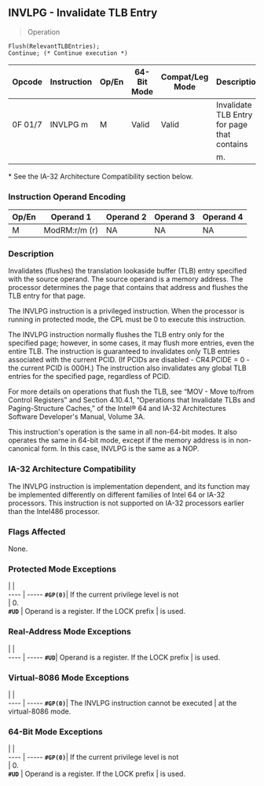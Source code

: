 ## INVLPG - Invalidate TLB Entry

> Operation

``` slim
Flush(RelevantTLBEntries);
Continue; (* Continue execution *)

```

 Opcode | Instruction| Op/En| 64-Bit Mode| Compat/Leg Mode| Description                                
 ---  | --- | --- | --- | --- | ---
 0F 01/7| INVLPG m   | M    | Valid      | Valid          | Invalidate TLB Entry for page that contains
        |            |      |            |                | m.                                         
<aside class="notification">
* See the IA-32 Architecture Compatibility section below.
</aside>


### Instruction Operand Encoding
 Op/En| Operand 1    | Operand 2| Operand 3| Operand 4
 ---  | --- | --- | --- | ---
 M    | ModRM:r/m (r)| NA       | NA       | NA       

### Description
Invalidates (flushes) the translation lookaside buffer (TLB) entry specified
with the source operand. The source operand is a memory address. The processor
determines the page that contains that address and flushes the TLB entry for
that page.

The INVLPG instruction is a privileged instruction. When the processor is running
in protected mode, the CPL must be 0 to execute this instruction.

The INVLPG instruction normally flushes the TLB entry only for the specified
page; however, in some cases, it may flush more entries, even the entire TLB.
The instruction is guaranteed to invalidates only TLB entries associated with
the current PCID. (If PCIDs are disabled  -  CR4.PCIDE = 0  -  the current PCID
is 000H.) The instruction also invalidates any global TLB entries for the specified
page, regardless of PCID.

For more details on operations that flush the TLB, see “MOV - Move to/from Control
Registers” and Section 4.10.4.1, “Operations that Invalidate TLBs and Paging-Structure
Caches,” of the Intel® 64 and IA-32 Architectures Software Developer's Manual,
Volume 3A.

This instruction's operation is the same in all non-64-bit modes. It also operates
the same in 64-bit mode, except if the memory address is in non-canonical form.
In this case, INVLPG is the same as a NOP.


### IA-32 Architecture Compatibility
The INVLPG instruction is implementation dependent, and its function may be
implemented differently on different families of Intel 64 or IA-32 processors.
This instruction is not supported on IA-32 processors earlier than the Intel486
processor.



### Flags Affected
None.


### Protected Mode Exceptions
   | |  
---- | -----
 **``#GP(0)``**| If the current privilege level is not    
       | 0.                                       
 **``#UD``**   | Operand is a register. If the LOCK prefix
       | is used.                                 

### Real-Address Mode Exceptions
   | |  
---- | -----
 **``#UD``**| Operand is a register. If the LOCK prefix
    | is used.                                 

### Virtual-8086 Mode Exceptions
   | |  
---- | -----
 **``#GP(0)``**| The INVLPG instruction cannot be executed
       | at the virtual-8086 mode.                

### 64-Bit Mode Exceptions
   | |  
---- | -----
 **``#GP(0)``**| If the current privilege level is not    
       | 0.                                       
 **``#UD``**   | Operand is a register. If the LOCK prefix
       | is used.                                 
